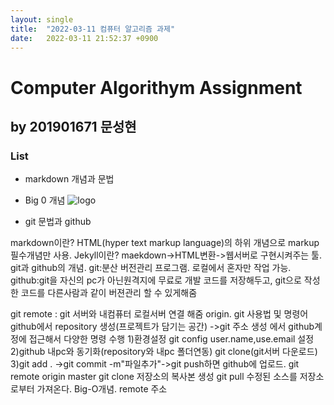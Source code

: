 ```yaml
---
layout: single
title:  "2022-03-11 컴퓨터 알고리즘 과제"
date:   2022-03-11 21:52:37 +0900
---
```

# Computer Algorithym Assignment
## by 201901671 문성현
### List
- markdown 개념과 문법
- Big 0 개념
![logo](http://i.imgur.com/EPdDmwQ.jpg)


- git 문법과 github


markdown이란? HTML(hyper text markup language)의 하위 개념으로 markup 필수개념만 사용.
Jekyll이란? maekdown->HTML변환->웹서버로 구현시켜주는 툴.
git과 github의 개념.
git:분산 버전관리 프로그램.
로컬에서 혼자만 작업 가능.
github:git을 자신의 pc가 아닌원격지에 무료로 개발 코드를 저장해두고,
git으로 작성한 코드를 다른사람과 같이 버젼관리 할 수 있게해줌

git remote : git 서버와 내컴퓨터 로컬서버 연결 해줌 origin.
git 사용법 및 명령어
github에서 repository 생성(프로젝트가 담기는 공간) ->git 주소 생성
<cmd>에서 github계정에 접근해서 다양한 명령 수행
1)환경설정 git config user.name,use.email 설정
2)github 내pc와 동기화(repository와 내pc 폴더연동)
git clone(git서버 다운로드)
3)git add . ->git commit -m"파일추가"->git push하면 github에 업로드.
git remote origin master
git clone 저장소의 복사본 생성
git pull 수정된 소스를 저장소로부터 가져온다.
Big-O개념.
remote 주소
